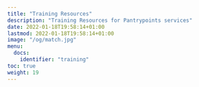 ```yaml
---
title: "Training Resources"
description: "Training Resources for Pantrypoints services"
date: 2022-01-18T19:58:14+01:00
lastmod: 2022-01-18T19:58:14+01:00
image: "/og/match.jpg"
menu:
  docs:
    identifier: "training"
toc: true
weight: 19
---
```



